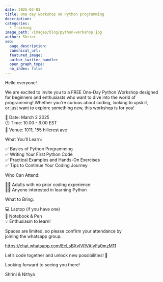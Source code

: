 ```yaml
---
date: 2025-02-03
title: One day workshop on Python programming
description:
categories:
  - Training
image_path: /images/blog/python-workshop.jpg
author: Shrini
seo:
  page_description:
  canonical_url:
  featured_image:
  author_twitter_handle:
  open_graph_type:
  no_index: false
---
```

Hello everyone!

We are excited to invite you to a FREE One-Day Python Workshop designed \
for beginners and enthusiasts who want to dive into the world of \
programming! Whether you're curious about coding, looking to upskill, \
or just want to explore something new, this workshop is for you!

📅 Date: March 2 2025 \
🕒 Time: 10.00 - 6.00 EST \
📍 Venue: 1011, 155 hillcrest ave

What You’ll Learn:

✅ Basics of Python Programming \
✅ Writing Your First Python Code \
✅ Practical Examples and Hands-On Exercises \
✅ Tips to Continue Your Coding Journey

Who Can Attend:

👩‍💻 Adults with no prior coding experience \
👨‍💻 Anyone interested in learning Python

What to Bring:

💻 Laptop (if you have one) \
📒 Notebook & Pen \
💡 Enthusiasm to learn!

Spaces are limited, so please confirm your attendance by \
joining the whatsapp group.


https://chat.whatsapp.com/EcLsBXvIVRVAIyFa0mzM11

Let’s code together and unlock new possibilities! 🚀

Looking forward to seeing you there!

Shrini & Nithya